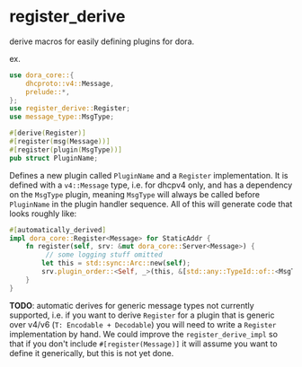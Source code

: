 # register_derive

derive macros for easily defining plugins for dora.

ex.

```rust
use dora_core::{
    dhcproto::v4::Message,
    prelude::*,
};
use register_derive::Register;
use message_type::MsgType;

#[derive(Register)]
#[register(msg(Message))]
#[register(plugin(MsgType))]
pub struct PluginName;
```

Defines a new plugin called `PluginName` and a `Register` implementation. It is defined with a `v4::Message` type, i.e. for dhcpv4 only, and has a dependency on the `MsgType` plugin, meaning `MsgType` will always be called before `PluginName` in the plugin handler sequence. All of this will generate code that looks roughly like:

```rust
#[automatically_derived]
impl dora_core::Register<Message> for StaticAddr {
    fn register(self, srv: &mut dora_core::Server<Message>) {
         // some logging stuff omitted
        let this = std::sync::Arc::new(self);
        srv.plugin_order::<Self, _>(this, &[std::any::TypeId::of::<MsgType>()]);
    }
}
```

**TODO**: automatic derives for generic message types not currently supported, i.e. if you want to derive `Register` for a plugin that is generic over v4/v6 (`T: Encodable + Decodable`) you will need to write a `Register` implementation by hand. We could improve the `register_derive_impl` so that if you don't include `#[register(Message)]` it will assume you want to define it generically, but this is not yet done.

